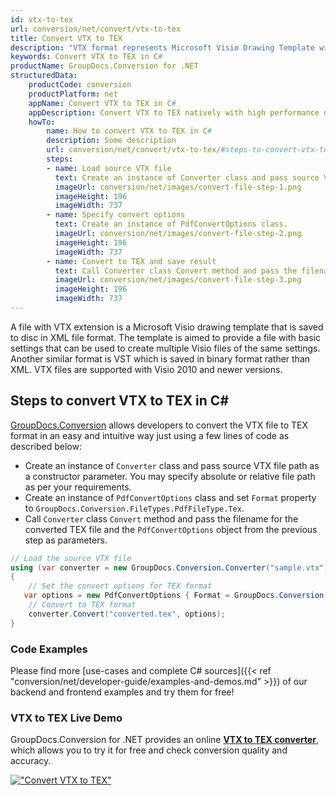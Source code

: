 ```yaml
---
id: vtx-to-tex
url: conversion/net/convert/vtx-to-tex
title: Convert VTX to TEX
description: "VTX format represents Microsoft Visio Drawing Template with .vtx extension. Learn how to convert VTX to TEX file programmatically in C# language using GroupDocs.Conversion for .NET library."
keywords: Convert VTX to TEX in C#
productName: GroupDocs.Conversion for .NET
structuredData:
    productCode: conversion
    productPlatform: net
    appName: Convert VTX to TEX in C#
    appDescription: Convert VTX to TEX natively with high performance using C# language and server side GroupDocs.Conversion for .NET APIs, without the use of any software like Microsoft or Open Office.
    howTo:
        name: How to convert VTX to TEX in C# 
        description: Some description
        url: conversion/net/convert/vtx-to-tex/#steps-to-convert-vtx-to-tex-in-c
        steps:
        - name: Load source VTX file 
          text: Create an instance of Converter class and pass source VTX file path as a constructor parameter. You may specify absolute or relative file path as per your requirements. 
          imageUrl: conversion/net/images/convert-file-step-1.png
          imageHeight: 196
          imageWidth: 737
        - name: Specify convert options 
          text: Create an instance of PdfConvertOptions class.
          imageUrl: conversion/net/images/convert-file-step-2.png
          imageHeight: 196
          imageWidth: 737
        - name: Convert to TEX and save result 
          text: Call Converter class Convert method and pass the filename for the converted HTML file and the PdfConvertOptions object from the previous step as parameters.
          imageUrl: conversion/net/images/convert-file-step-3.png
          imageHeight: 196
          imageWidth: 737
---
```


A file with VTX extension is a Microsoft Visio drawing template that is saved to disc in XML file format. The template is aimed to provide a file with basic settings that can be used to create multiple Visio files of the same settings. Another similar format is VST which is saved in binary format rather than XML. VTX files are supported with Visio 2010 and newer versions.

## Steps to convert VTX to TEX in C#

[GroupDocs.Conversion](https://products.groupdocs.com/conversion/net) allows developers to convert the VTX file to TEX format in an easy and intuitive way just using a few lines of code as described below:

* Create an instance of `Converter` class and pass source VTX file path as a constructor parameter. You may specify absolute or relative file path as per your requirements. 
* Create an instance of `PdfConvertOptions` class and set `Format` property to `GroupDocs.Conversion.FileTypes.PdfFileType.Tex`.
* Call `Converter` class `Convert` method and pass the filename for the converted TEX file and the `PdfConvertOptions` object from the previous step as parameters.

```csharp
// Load the source VTX file
using (var converter = new GroupDocs.Conversion.Converter("sample.vtx"))
{
    // Set the convert options for TEX format
   var options = new PdfConvertOptions { Format = GroupDocs.Conversion.FileTypes.PdfFileType.Tex };
    // Convert to TEX format
    converter.Convert("converted.tex", options);
}
```

### Code Examples

Please find more [use-cases and complete C# sources]({{< ref "conversion/net/developer-guide/examples-and-demos.md" >}}) of our backend and frontend examples and try them for free!

### VTX to TEX Live Demo

GroupDocs.Conversion for .NET provides an online [**VTX to TEX converter**](https://products.groupdocs.app/conversion/vtx-to-tex), which allows you to try it for free and check conversion quality and accuracy.

[!["Convert VTX to TEX"](conversion/net/images/convert-to-tex/convert-vtx-to-tex.png)](https://products.groupdocs.app/conversion/vtx-to-tex)